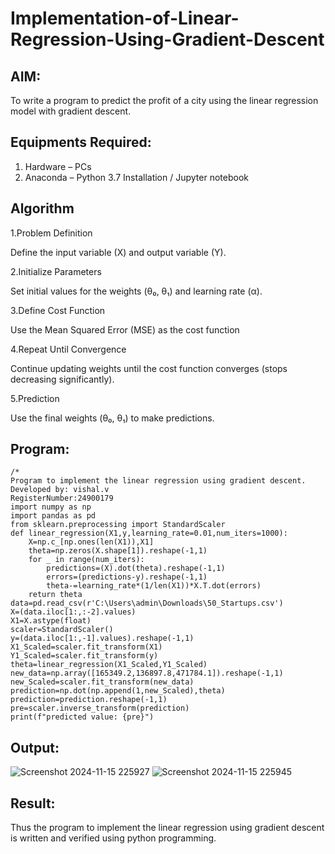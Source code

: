 # Implementation-of-Linear-Regression-Using-Gradient-Descent

## AIM:
To write a program to predict the profit of a city using the linear regression model with gradient descent.

## Equipments Required:
1. Hardware – PCs
2. Anaconda – Python 3.7 Installation / Jupyter notebook

## Algorithm
1.Problem Definition

Define the input variable (X) and output variable (Y).

2.Initialize Parameters

Set initial values for the weights (θ₀, θ₁) and learning rate (α).

3.Define Cost Function

Use the Mean Squared Error (MSE) as the cost function

4.Repeat Until Convergence

Continue updating weights until the cost function converges (stops decreasing significantly).

5.Prediction

Use the final weights (θ₀, θ₁) to make predictions.

## Program:
```
/*
Program to implement the linear regression using gradient descent.
Developed by: vishal.v
RegisterNumber:24900179  
import numpy as np
import pandas as pd
from sklearn.preprocessing import StandardScaler
def linear_regression(X1,y,learning_rate=0.01,num_iters=1000):
    X=np.c_[np.ones(len(X1)),X1]
    theta=np.zeros(X.shape[1]).reshape(-1,1)
    for _ in range(num_iters):
        predictions=(X).dot(theta).reshape(-1,1)
        errors=(predictions-y).reshape(-1,1)
        theta-=learning_rate*(1/len(X1))*X.T.dot(errors)
    return theta
data=pd.read_csv(r'C:\Users\admin\Downloads\50_Startups.csv')
X=(data.iloc[1:,:-2].values)
X1=X.astype(float)
scaler=StandardScaler()
y=(data.iloc[1:,-1].values).reshape(-1,1)
X1_Scaled=scaler.fit_transform(X1)
Y1_Scaled=scaler.fit_transform(y)
theta=linear_regression(X1_Scaled,Y1_Scaled)
new_data=np.array([165349.2,136897.8,471784.1]).reshape(-1,1)
new_Scaled=scaler.fit_transform(new_data)
prediction=np.dot(np.append(1,new_Scaled),theta)
prediction=prediction.reshape(-1,1)
pre=scaler.inverse_transform(prediction)
print(f"predicted value: {pre}")
```

## Output:
![Screenshot 2024-11-15 225927](https://github.com/user-attachments/assets/c3014d65-0946-4d98-a803-5662f44bad12)
![Screenshot 2024-11-15 225945](https://github.com/user-attachments/assets/b025adbb-084f-477c-b51c-366bb4e80483)




## Result:
Thus the program to implement the linear regression using gradient descent is written and verified using python programming.
